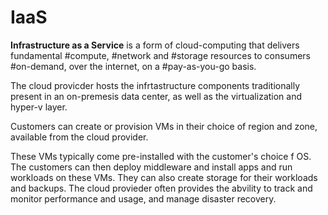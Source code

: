 # IaaS

**Infrastructure as a Service** is a form of cloud-computing that delivers fundamental #compute, #network and #storage resources to consumers #on-demand, over the internet, on a #pay-as-you-go basis.

The cloud provicder hosts the infrtastructure components traditionally present in an on-premesis data center, as well as the virtualization and hyper-v layer.

Customers can create or provision VMs in their choice of region and zone, available from the cloud provider.

These VMs typically come pre-installed with the customer's choice f OS. The customers can then deploy middleware and install apps and run workloads on these VMs. They can also create storage for their workloads and backups. The cloud provieder often provides the abvility to track and monitor performance and usage, and manage disaster recovery.

